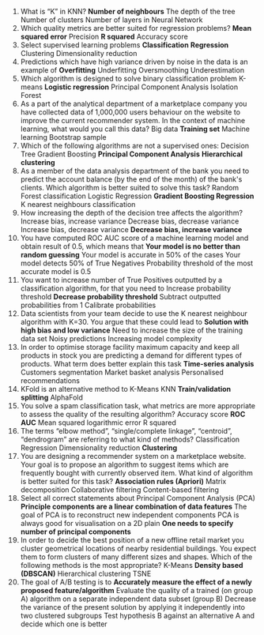 1. What is “K” in KNN?
**Number of neighbours**
The depth of the tree
Number of clusters
Number of layers in Neural Network
2. Which quality metrics are better suited for regression problems?
**Mean squared error**
Precision
**R squared**
Accuracy score
3. Select supervised learning problems
**Classification**
**Regression**
Clustering
Dimensionality reduction
4. Predictions which have high variance driven by noise in the data is an example of
**Overfitting**
Underfitting
Oversmoothing
Underestimation
5. Which algorithm is designed to solve binary classification problem
K-means
**Logistic regression**
Principal Component Analysis
Isolation Forest
6. As a part of the analytical department of a marketplace company you have collected data of 1,000,000 users behaviour on the website to improve the current recommender system. In the context of machine learning, what would you call this data?
Big data
**Training set**
Machine learning 
Bootstrap sample
7. Which of the following algorithms are not a supervised ones:
Decision Tree
Gradient Boosting
**Principal Component Analysis**
**Hierarchical clustering**
8. As a member of the data analysis department of the bank you need to predict the account balance (by the end of the month) of the bank's clients. Which algorithm is better suited to solve this task?
Random Forest classification
Logistic Regression
**Gradient Boosting Regression**
K nearest neighbours classification
9. How increasing the depth of the decision tree affects the algorithm?
Increase bias, increase variance
Decrease bias, decrease variance
Increase bias, decrease variance
**Decrease bias, increase variance**
10. You have computed ROC AUC score of a machine learning model and obtain result of 0.5, which means that
**Your model is no better than random guessing**
Your model is accurate in 50% of the cases
Your model detects 50% of True Negatives
Probability threshold of the most accurate model is 0.5
11. You want to increase number of True Positives outputted by a classification algorithm, for that you need to
Increase probability threshold
**Decrease probability threshold**
Subtract outputted probabilities from 1
Calibrate probabilities
12. Data scientists from your team decide to use the K nearest neighbour algorithm with K=30. You argue that these could lead to
**Solution with high bias and low variance**
Need to increase the size of the training data set
Noisy predictions
Increasing model complexity
13. In order to optimise storage facility maximum capacity and keep all products in stock you are predicting a demand for different types of products. What term does better explain this task
**Time-series analysis**
Customers segmentation
Market basket analysis
Personalised recommendations
14. KFold is an alternative method to
K-Means
KNN
**Train/validation splitting**
AlphaFold
15. You solve a spam classification task, what metrics are more appropriate to assess the quality of the resulting algorithm?
Accuracy score
**ROC AUC**
Mean squared logarithmic error
R squared
16. The terms “elbow method”, “single/complete linkage”, “centroid”, “dendrogram” are referring to what kind of methods?
Classification
Regression
Dimensionality reduction
**Clustering**
17. You are designing a recommender system on a marketplace website. Your goal is to propose an algorithm to suggest items which are frequently bought with currently observed item. What kind of algorithm is better suited for this task?
**Association rules (Apriori)**
Matrix decomposition
Collaborative filtering
Content-based filtering
18. Select all correct statements about Principal Component Analysis (PCA)
**Principle components are a linear combination of data features**
The goal of PCA is to reconstruct new independent components
PCA is always good for visualisation on a 2D plain
**One needs to specify number of principal components**
19. In order to decide the best position of a new offline retail market you cluster geometrical locations of nearby residential buildings. You expect them to form clusters of many different sizes and shapes. Which of the following methods is the most appropriate?
K-Means
**Density based (DBSCAN)**
Hierarchical clustering
TSNE
20. The goal of A/B testing is to
**Accurately measure the effect of a newly proposed feature/algorithm** 
Evaluate the quality of a trained (on group A) algorithm on a separate independent data subset (group B)
Decrease the variance of the present solution by applying it independently into two clustered subgroups
Test hypothesis B against an alternative A and decide which one is better
